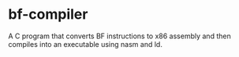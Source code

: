 # bf-compiler
A C program that converts BF instructions to x86 assembly and then compiles into an executable using nasm and ld.
